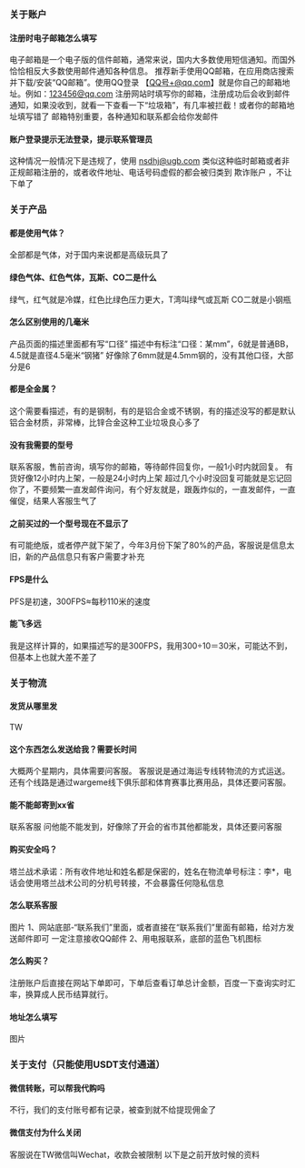 ### 关于账户
#### 注册时电子邮箱怎么填写
电子邮箱是一个电子版的信件邮箱，通常来说，国内大多数使用短信通知。而国外恰恰相反大多数使用邮件通知各种信息。
推荐新手使用QQ邮箱，在应用商店搜索并下载/安装“QQ邮箱”。使用QQ登录
【QQ号+@qq.com】就是你自己的邮箱地址。例如：123456@qq.com
注册网站时填写你的邮箱，注册成功后会收到邮件通知，如果没收到，就看一下查看一下“垃圾箱”，有几率被拦截！或者你的邮箱地址填写错了
邮箱特别重要，各种通知和联系都会给你发邮件

#### 账户登录提示无法登录，提示联系管理员
这种情况一般情况下是违规了，使用 nsdhj@ugb.com 类似这种临时邮箱或者非正规邮箱注册的，或者收件地址、电话号码虚假的都会被归类到 欺诈账户 ，不让下单了

### 关于产品
#### 都是使用气体？
全部都是气体，对于国内来说都是高级玩具了
#### 绿色气体、红色气体，瓦斯、CO二是什么
绿气，红气就是冷媒，红色比绿色压力更大，T湾叫绿气或瓦斯
CO二就是小钢瓶
#### 怎么区别使用的几毫米
产品页面的描述里面都有写“口径”
描述中有标注“口径：某mm”，6就是普通BB，4.5就是直径4.5毫米“钢猪”
好像除了6mm就是4.5mm钢的，没有其他口径，大部分是6
#### 都是全金属？
这个需要看描述，有的是钢制，有的是铝合金或不锈钢，有的描述没写的都是默认铝合金材质，非常棒，比锌合金这种工业垃圾良心多了
#### 没有我需要的型号
联系客服，售前咨询，填写你的邮箱，等待邮件回复你，一般1小时内就回复。
有货好像12小时内上架，一般是24小时内上架
超过几个小时没回复可能就是忘记回你了，不要频繁一直发邮件询问，有个好友就是，跟轰炸似的，一直发邮件，一直催促，结果人客服生气了
#### 之前买过的一个型号现在不显示了
有可能绝版，或者停产就下架了，今年3月份下架了80%的产品，客服说是信息太旧，新的产品信息只有客户需要才补充
#### FPS是什么
PFS是初速，300FPS≈每秒110米的速度
#### 能飞多远
我是这样计算的，如果描述写的是300FPS，我用300÷10＝30米，可能达不到，但基本上也就大差不差了
### 关于物流
#### 发货从哪里发
TW
#### 这个东西怎么发送给我？需要长时间
大概两个星期内，具体需要问客服。
客服说是通过海运专线转物流的方式运送。还有个线路是通过wargeme线下俱乐部和体育赛事比赛用品，具体还要问客服。
#### 能不能邮寄到xx省
联系客服 问他能不能发到，好像除了开会的省市其他都能发，具体还要问客服
#### 购买安全吗？
塔兰战术承诺：所有收件地址和姓名都是保密的，姓名在物流单号标注：李*，电话会使用塔兰战术公司的分机号转接，不会暴露任何隐私信息
#### 怎么联系客服
图片
1、网站底部-“联系我们”里面，或者直接在“联系我们”里面有邮箱，给对方发送邮件即可
一定注意接收QQ邮件
2、用电报联系，底部的蓝色飞机图标

#### 怎么购买？
注册账户后直接在网站下单即可，下单后查看订单总计金额，百度一下查询实时汇率，换算成人民币结算就行。

#### 地址怎么填写
图片


### 关于支付（只能使用USDT支付通道）
#### 微信转账，可以帮我代购吗
不行，我们的支付账号都有记录，被查到就不给提现佣金了
#### 微信支付为什么关闭
客服说在TW微信叫Wechat，收款会被限制
以下是之前开放时候的资料






























